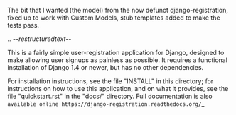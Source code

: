The bit that I wanted (the model) from the now defunct django-registration, 
fixed up to work with Custom Models, stub templates added to make the tests
pass.

.. -*-restructuredtext-*-

This is a fairly simple user-registration application for Django,
designed to make allowing user signups as painless as possible. It
requires a functional installation of Django 1.4 or newer, but has no
other dependencies.

For installation instructions, see the file "INSTALL" in this
directory; for instructions on how to use this application, and on
what it provides, see the file "quickstart.rst" in the "docs/"
directory. Full documentation is also `available online
https://django-registration.readthedocs.org/`_
